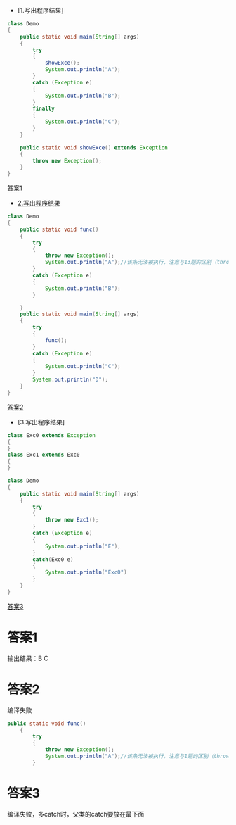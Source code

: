 - [1.写出程序结果]
```java
class Demo
{
	public static void main(String[] args)
	{
		try
		{
			showExce();
			System.out.println("A");
		}
		catch (Exception e)
		{
			System.out.println("B");
		}
		finally
		{
			System.out.println("C");
		}
	}

	public static void showExce() extends Exception
	{
		throw new Exception();
	}
}
```
[答案1](答案1)

- [2.写出程序结果](#答案2)
```java
class Demo
{
	public static void func()
	{
		try
		{
			throw new Exception();
			System.out.println("A");//该条无法被执行，注意与13题的区别（throw下边不能写任何语句）
		}
		catch (Exception e)
		{
			System.out.println("B");
		}

	}
	public static void main(String[] args)
	{
		try
		{
			func();
		}
		catch (Exception e)
		{
			System.out.println("C");
		}
		System.out.println("D");
	}
}
```
[答案2](#答案2)

- [3.写出程序结果]
```java
class Exc0 extends Exception
{
}
class Exc1 extends Exc0
{
}

class Demo
{
	public static void main(String[] args)
	{
		try
		{
			throw new Exc1();
		}
		catch (Exception e)
		{
			System.out.println("E");
		}
		catch(Exc0 e)
		{
			System.out.println("Exc0")
		}
	}
}
```
[答案3](#答案3)






# 答案1
输出结果：B C
# 答案2
编译失败
```java
public static void func()
	{
		try
		{
			throw new Exception();
			System.out.println("A");//该条无法被执行，注意与1题的区别（throw下边不能写任何语句）
		}
```
# 答案3
编译失败，多catch时，父类的catch要放在最下面

